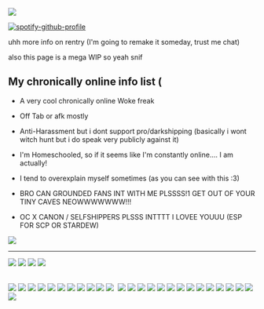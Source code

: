 ![](https://64.media.tumblr.com/424c0e16011d6fad8417908473ff7d4a/68cd1c37a80af950-7c/s400x600/650862e8656902a06763317ff2d0a96ef3db4506.gifv)





[![spotify-github-profile](https://spotify-github-profile.kittinanx.com/api/view?uid=l9ucw6st2d4ml6qkbyc9hrwfc&cover_image=true&theme=natemoo-re&show_offline=true&background_color=121212&interchange=true&bar_color=53b14f&bar_color_cover=false)](https://github.com/kittinan/spotify-github-profile)

uhh more info on rentry (I'm going to remake it someday, trust me chat) 

also this page is a mega WIP so  yeah snif 


 My chronically online info list (
-

- A very cool chronically online Woke freak 


- Off Tab or afk mostly


- Anti-Harassment but i dont support pro/darkshipping (basically i wont witch hunt  but i do speak very publicly against it)
 

- I'm Homeschooled, so if it seems like I'm constantly online.... I am actually!


- I tend to overexplain myself sometimes (as you can see with this :3)
 

- BRO CAN GROUNDED FANS INT WITH ME PLSSSS!1 GET OUT OF YOUR TINY CAVES NEOWWWWWWW!!!


- OC X CANON / SELFSHIPPERS PLSSS INTTTT I LOVEE YOUUU (ESP FOR SCP OR STARDEW)


![](https://blinkiesyay.neocities.org/blinkies/pride/fuckterfs.gif)

----------
![](https://kotatsu.me/blinkies/adhdblinkie_byus.gif) ![](https://adriansblinkiecollection.neocities.org/g122.gif) ![](https://blinkiecollecti0n.neocities.org/images/genderfluidpride.gif)  ![](https://adriansblinkiecollection.neocities.org/d95.gif) 
 

######

![](https://adriansblinkiecollection.neocities.org/a14.gif) ![](https://blinkiecollecti0n.neocities.org/images/violentvideogames.gif) ![](https://blinkiecollecti0n.neocities.org/images/selfexpression.gif) ![](https://blinkiecollecti0n.neocities.org/images/escapedlabrat.gif) ![](https://blinkiecollecti0n.neocities.org/images/girlgeeksrule.gif) ![](https://blinkiecollecti0n.neocities.org/images/transwomen.gif) ![](https://blinkiecollecti0n.neocities.org/images/translesbians.gif) ![](https://adriansblinkiecollection.neocities.org/g44.gif)  ![](https://external-media.spacehey.net/media/saUM6up2h_6XaI9oF0LMQQ99NVJQGqTiWUJOMinZUI8k=/https://blinki.es/blinkies/music/weird-al.gif) ![](https://64.media.tumblr.com/3417ef2d8c8082befe4e0197aabbce92/c0b2321bd2544c95-0e/s250x400/674a6e3e20f166a7104f1481d8c154924767d97d.gifv) ![](https://blinkiecollecti0n.neocities.org/images/dumbassatwork.gif) ![]() ![](https://blinkiesyay.neocities.org/blinkies/hobbies/thriftstores.gif)  ![](https://adriansblinkiecollection.neocities.org/k17.gif)  ![](https://adriansblinkiecollection.neocities.org/u10.gif) ![](https://64.media.tumblr.com/ebb5807368b97f0106ccc97d2304abc7/3de48be76ce11acf-ce/s250x400/0ce27e945c2b5f57b5dfd19dc97171b4d932dada.gifv)    ![](https://images-wixmp-ed30a86b8c4ca887773594c2.wixmp.com/f/7f07c132-6e55-4943-9bb7-dbef21458a42/dfu1755-44dea5a5-9035-47b8-b8c3-9b097a08de32.gif?token=eyJ0eXAiOiJKV1QiLCJhbGciOiJIUzI1NiJ9.eyJzdWIiOiJ1cm46YXBwOjdlMGQxODg5ODIyNjQzNzNhNWYwZDQxNWVhMGQyNmUwIiwiaXNzIjoidXJuOmFwcDo3ZTBkMTg4OTgyMjY0MzczYTVmMGQ0MTVlYTBkMjZlMCIsIm9iaiI6W1t7InBhdGgiOiJcL2ZcLzdmMDdjMTMyLTZlNTUtNDk0My05YmI3LWRiZWYyMTQ1OGE0MlwvZGZ1MTc1NS00NGRlYTVhNS05MDM1LTQ3YjgtYjhjMy05YjA5N2EwOGRlMzIuZ2lmIn1dXSwiYXVkIjpbInVybjpzZXJ2aWNlOmZpbGUuZG93bmxvYWQiXX0.0JoOJoL0Kp0M8C05ltpIfxljfBu4Ve1P7EIuN11uLqY) ![](https://adriansblinkiecollection.neocities.org/l7.gif) ![](https://i.ibb.co/MhcNk52/389259-BB-6-BEC-412-E-963-D-1-E3-BE88-D6882.gif) ![](https://adriansblinkiecollection.neocities.org/e55.gif)
![](https://i.ibb.co/k0PYSBJ/00-ED6-F85-7-B0-C-4-E8-C-9599-47-A2-D7243-CDE.gif) ![](https://i.ibb.co/99jzpW8/09-B378-B3-A7-ED-4915-98-FB-5-A59-C26-C0-BBC.gif) ![](https://64.media.tumblr.com/f988e16f3278928d73216bebb7e94cc1/c45750dc5f8c4ec4-ea/s250x400/7aab4d162bef4e15454b96b6246cde2290edcaae.gifv)     ![](https://i.ibb.co/wSQzbj3/FE3-B7-EE2-3-C3-D-4-A8-C-9953-3926-D3-DB56-C1.gif)  ![](https://adriansblinkiecollection.neocities.org/x22.gif)   ![](https://64.media.tumblr.com/7988bd4d951f2ed69ed7719f8ff1cf5d/967cc83e1fffa85d-e0/s250x400/37ee8f26ddf295ec3d5bdbc27c13beb87e07e225.gifv)  ![](https://64.media.tumblr.com/ba5aa5843dce99986946d34697f9f151/35bd9a936e30dbc5-4b/s250x400/f56841e5bd2313bd4293792a73289b48192a9a6e.gifv)


